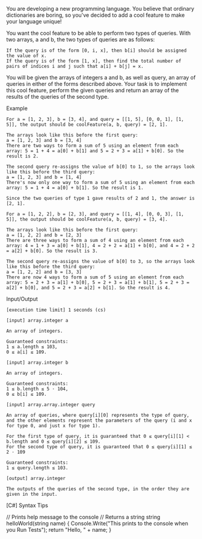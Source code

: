 You are developing a new programming language. You believe that ordinary dictionaries are boring, so you've decided to add a cool feature to make your language unique!

You want the cool feature to be able to perform two types of queries. With two arrays, a and b, the two types of queries are as follows:

    If the query is of the form [0, i, x], then b[i] should be assigned the value of x.
    If the query is of the form [1, x], then find the total number of pairs of indices i and j such that a[i] + b[j] = x.

You will be given the arrays of integers a and b, as well as query, an array of queries in either of the forms described above. Your task is to implement this cool feature, perform the given queries and return an array of the results of the queries of the second type.

Example

    For a = [1, 2, 3], b = [3, 4], and query = [[1, 5], [0, 0, 1], [1, 5]], the output should be coolFeature(a, b, query) = [2, 1].

    The arrays look like this before the first query:
    a = [1, 2, 3] and b = [3, 4]
    There are two ways to form a sum of 5 using an element from each array: 5 = 1 + 4 = a[0] + b[1] and 5 = 2 + 3 = a[1] + b[0]. So the result is 2.

    The second query re-assigns the value of b[0] to 1, so the arrays look like this before the third query:
    a = [1, 2, 3] and b = [1, 4]
    There's now only one way to form a sum of 5 using an element from each array: 5 = 1 + 4 = a[0] + b[1]. So the result is 1.

    Since the two queries of type 1 gave results of 2 and 1, the answer is [2, 1].

    For a = [1, 2, 2], b = [2, 3], and query = [[1, 4], [0, 0, 3], [1, 5]], the output should be coolFeature(a, b, query) = [3, 4].

    The arrays look like this before the first query:
    a = [1, 2, 2] and b = [2, 3]
    There are three ways to form a sum of 4 using an element from each array: 4 = 1 + 3 = a[0] + b[1], 4 = 2 + 2 = a[1] + b[0], and 4 = 2 + 2 = a[2] + b[0]. So the result is 3.

    The second query re-assigns the value of b[0] to 3, so the arrays look like this before the third query:
    a = [1, 2, 2] and b = [3, 3]
    There are now 4 ways to form a sum of 5 using an element from each array: 5 = 2 + 3 = a[1] + b[0], 5 = 2 + 3 = a[1] + b[1], 5 = 2 + 3 = a[2] + b[0], and 5 = 2 + 3 = a[2] + b[1]. So the result is 4.

Input/Output

    [execution time limit] 1 seconds (cs)

    [input] array.integer a

    An array of integers.

    Guaranteed constraints:
    1 ≤ a.length ≤ 103,
    0 ≤ a[i] ≤ 109.

    [input] array.integer b

    An array of integers.

    Guaranteed constraints:
    1 ≤ b.length ≤ 5 · 104,
    0 ≤ b[i] ≤ 109.

    [input] array.array.integer query

    An array of queries, where query[i][0] represents the type of query, and the other elements represent the parameters of the query (i and x for type 0, and just x for type 1).

    For the first type of query, it is guaranteed that 0 ≤ query[i][1] < b.length and 0 ≤ query[i][2] ≤ 109.
    For the second type of query, it is guaranteed that 0 ≤ query[i][1] ≤ 2 · 109

    Guaranteed constraints:
    1 ≤ query.length ≤ 103.

    [output] array.integer

    The outputs of the queries of the second type, in the order they are given in the input.

[C#] Syntax Tips

// Prints help message to the console
// Returns a string
string helloWorld(string name) {
    Console.Write("This prints to the console when you Run Tests");
    return "Hello, " + name;
}

